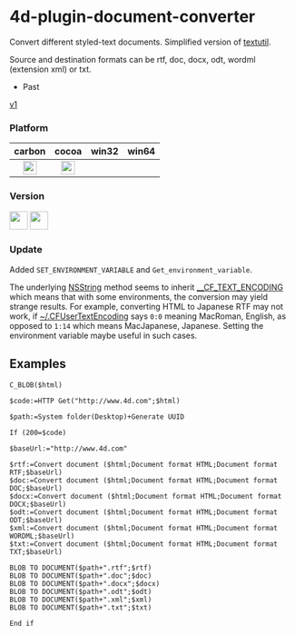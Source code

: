 4d-plugin-document-converter
============================

Convert different styled-text documents. Simplified version of [textutil](https://developer.apple.com/library/mac/documentation/Darwin/Reference/ManPages/man1/textutil.1.html).

Source and destination formats can be rtf, doc, docx, odt, wordml (extension xml) or txt.

* Past

[v1](https://github.com/miyako/4d-plugin-document-converter/tree/v1)

### Platform

| carbon | cocoa | win32 | win64 |
|:------:|:-----:|:---------:|:---------:|
|<img src="https://cloud.githubusercontent.com/assets/1725068/22371562/1b091f0a-e4db-11e6-8458-8653954a7cce.png" width="24" height="24" />|<img src="https://cloud.githubusercontent.com/assets/1725068/22371562/1b091f0a-e4db-11e6-8458-8653954a7cce.png" width="24" height="24" />|||

### Version

<img src="https://cloud.githubusercontent.com/assets/1725068/18940649/21945000-8645-11e6-86ed-4a0f800e5a73.png" width="32" height="32" /> <img src="https://cloud.githubusercontent.com/assets/1725068/18940648/2192ddba-8645-11e6-864d-6d5692d55717.png" width="32" height="32" />

### Update

Added ```SET_ENVIRONMENT_VARIABLE``` and ```Get_environment_variable```.

The underlying [NSString](https://developer.apple.com/library/mac/documentation/CoreFoundation/Reference/CFStringRef/index.html) method seems to inherit [__CF_TEXT_ENCODING](https://developer.apple.com/library/mac/technotes/tn2228/_index.html) which means that with some environments, the conversion may yield strange results. For example, converting HTML to Japanese RTF may not work, if [~/.CFUserTextEncoding](https://discussions.apple.com/thread/2254222?tstart=0) says ```0:0``` meaning MacRoman, English, as opposed to ```1:14``` which means MacJapanese, Japanese. Setting the environment variable maybe useful in such cases.

## Examples

```
C_BLOB($html)

$code:=HTTP Get("http://www.4d.com";$html)

$path:=System folder(Desktop)+Generate UUID

If (200=$code)

$baseUrl:="http://www.4d.com"

$rtf:=Convert document ($html;Document format HTML;Document format RTF;$baseUrl)
$doc:=Convert document ($html;Document format HTML;Document format DOC;$baseUrl)
$docx:=Convert document ($html;Document format HTML;Document format DOCX;$baseUrl)
$odt:=Convert document ($html;Document format HTML;Document format ODT;$baseUrl)
$xml:=Convert document ($html;Document format HTML;Document format WORDML;$baseUrl)
$txt:=Convert document ($html;Document format HTML;Document format TXT;$baseUrl)

BLOB TO DOCUMENT($path+".rtf";$rtf)
BLOB TO DOCUMENT($path+".doc";$doc)
BLOB TO DOCUMENT($path+".docx";$docx)
BLOB TO DOCUMENT($path+".odt";$odt)
BLOB TO DOCUMENT($path+".xml";$xml)
BLOB TO DOCUMENT($path+".txt";$txt)

End if 
```
